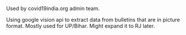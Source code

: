 Used by covid19india.org admin team.

Using google vision api to extract data from bulletins that are in picture format. Mostly used for UP/Bihar. Might expand it to RJ later.
